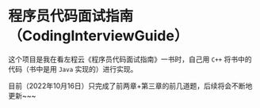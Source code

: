 # 程序员代码面试指南（CodingInterviewGuide）

这个项目是我在看左程云《程序员代码面试指南》一书时，自己用 `C++` 将书中的代码（书中是用 `Java` 实现的）进行实现。

目前（2022年10月16日）只完成了前两章+第三章的前几道题，后续将会不断地更新~~~

